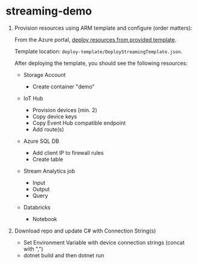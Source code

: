 # streaming-demo

1. Provision resources using ARM template and configure (order matters):

	From the Azure portal, [deploy resources from provided template](https://docs.microsoft.com/en-us/azure/azure-resource-manager/templates/quickstart-create-templates-use-the-portal#edit-and-deploy-the-template). 
	
	Template location: `deploy-template/DeployStreamingTemplate.json`.
	
	After deploying the template, you should see the following resources:
	
	

    * Storage Account
			
      * Create container "demo"
      
    * IoT Hub
			
      * Provision devices (min. 2)
      * Copy device keys
      * Copy Event Hub compatible endpoint
      * Add route(s)
      
    * Azure SQL DB
    
      * Add client IP to firewall rules
      * Create table
      
    * Stream Analytics job
    
      * Input
      * Output
      * Query
      
    * Databricks
    
      * Notebook
			
2. Download repo and update C# with Connection String(s)
	
    * Set Environment Variable with device connection strings (concat with ",")
    * dotnet build and then dotnet run
